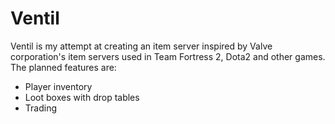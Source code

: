 # Ventil
Ventil is my attempt at creating an item server inspired by Valve corporation's item servers used in Team Fortress 2, Dota2 and other games.
The planned features are:
- Player inventory
- Loot boxes with drop tables
- Trading

